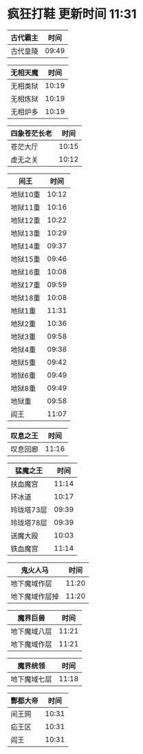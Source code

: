 # 疯狂打鞋 更新时间 11:31

| 古代霸主   | 时间    |
|--------|-------|
| 古代皇陵 | 09:49 |

| 无相天魔   | 时间    |
|--------|-------|
| 无相类狱 | 10:19 |
| 无相炼狱 | 10:19 |
| 无相炉多 | 10:19 |

| 四象苍茫长老   | 时间    |
|--------|-------|
| 苍茫大厅 | 10:15 |
| 虚无之关 | 10:12 |

| 间王   | 时间    |
|--------|-------|
| 地狱10重 | 10:12 |
| 地狱11重 | 10:16 |
| 地狱12重 | 10:22 |
| 地狱13重 | 10:29 |
| 地狱14重 | 09:37 |
| 地狱15重 | 09:46 |
| 地狱16重 | 10:08 |
| 地狱17重 | 09:59 |
| 地狱18重 | 10:08 |
| 地狱1重 | 11:31 |
| 地狱2重 | 10:36 |
| 地狱3重 | 09:58 |
| 地狱4重 | 09:38 |
| 地狱5重 | 09:42 |
| 地狱6重 | 09:49 |
| 地狱8重 | 09:49 |
| 地狱重 | 09:58 |
| 阎王 | 11:07 |

| 叹息之王   | 时间    |
|--------|-------|
| 叹息回廊 | 11:16 |

| 猛魔之王   | 时间    |
|--------|-------|
| 扶血魔宫 | 11:14 |
| 环冰道 | 10:17 |
| 玲珑塔73层 | 09:39 |
| 玲珑塔78层 | 09:39 |
| 送魔大殴 | 10:03 |
| 铁血魔宫 | 11:14 |

| 鬼火人马   | 时间    |
|--------|-------|
| 地下魔域作层 | 11:20 |
| 地下魔域作层掉 | 11:20 |

| 魔界巨兽   | 时间    |
|--------|-------|
| 地下魔域八层 | 11:21 |
| 地下魔域作层 | 11:21 |

| 魔界统领   | 时间    |
|--------|-------|
| 地下魔域七层 | 11:18 |

| 酆都大帝   | 时间    |
|--------|-------|
| 间王网 | 10:31 |
| 疝王区 | 10:31 |
| 阎王 | 10:31 |